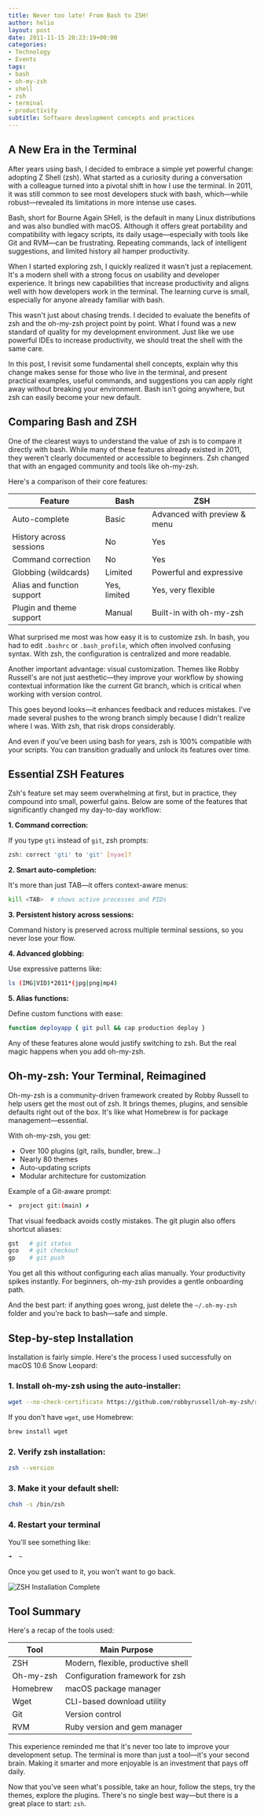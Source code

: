 ```yaml
---
title: Never too late! From Bash to ZSH!
author: helio
layout: post
date: 2011-11-15 20:23:19+00:00
categories:
- Technology
- Events
tags:
- bash
- oh-my-zsh
- shell
- zsh
- terminal
- productivity
subtitle: Software development concepts and practices
---
```


## A New Era in the Terminal

After years using bash, I decided to embrace a simple yet powerful change: adopting Z Shell (zsh). What started as a curiosity during a conversation with a colleague turned into a pivotal shift in how I use the terminal. In 2011, it was still common to see most developers stuck with bash, which—while robust—revealed its limitations in more intense use cases.

Bash, short for Bourne Again SHell, is the default in many Linux distributions and was also bundled with macOS. Although it offers great portability and compatibility with legacy scripts, its daily usage—especially with tools like Git and RVM—can be frustrating. Repeating commands, lack of intelligent suggestions, and limited history all hamper productivity.

When I started exploring zsh, I quickly realized it wasn't just a replacement. It's a modern shell with a strong focus on usability and developer experience. It brings new capabilities that increase productivity and aligns well with how developers work in the terminal. The learning curve is small, especially for anyone already familiar with bash.

This wasn't just about chasing trends. I decided to evaluate the benefits of zsh and the oh-my-zsh project point by point. What I found was a new standard of quality for my development environment. Just like we use powerful IDEs to increase productivity, we should treat the shell with the same care.

In this post, I revisit some fundamental shell concepts, explain why this change makes sense for those who live in the terminal, and present practical examples, useful commands, and suggestions you can apply right away without breaking your environment. Bash isn't going anywhere, but zsh can easily become your new default.

## Comparing Bash and ZSH

One of the clearest ways to understand the value of zsh is to compare it directly with bash. While many of these features already existed in 2011, they weren't clearly documented or accessible to beginners. Zsh changed that with an engaged community and tools like oh-my-zsh.

Here's a comparison of their core features:

| Feature                    | Bash         | ZSH                          |
| -------------------------- | ------------ | ---------------------------- |
| Auto-complete              | Basic        | Advanced with preview & menu |
| History across sessions    | No           | Yes                          |
| Command correction         | No           | Yes                          |
| Globbing (wildcards)       | Limited      | Powerful and expressive      |
| Alias and function support | Yes, limited | Yes, very flexible           |
| Plugin and theme support   | Manual       | Built-in with oh-my-zsh      |

What surprised me most was how easy it is to customize zsh. In bash, you had to edit `.bashrc` or `.bash_profile`, which often involved confusing syntax. With zsh, the configuration is centralized and more readable.

Another important advantage: visual customization. Themes like Robby Russell's are not just aesthetic—they improve your workflow by showing contextual information like the current Git branch, which is critical when working with version control.

This goes beyond looks—it enhances feedback and reduces mistakes. I've made several pushes to the wrong branch simply because I didn't realize where I was. With zsh, that risk drops considerably.

And even if you've been using bash for years, zsh is 100% compatible with your scripts. You can transition gradually and unlock its features over time.

## Essential ZSH Features

Zsh's feature set may seem overwhelming at first, but in practice, they compound into small, powerful gains. Below are some of the features that significantly changed my day-to-day workflow:

**1. Command correction:**

If you type `gti` instead of `git`, zsh prompts:

```bash
zsh: correct 'gti' to 'git' [nyae]?
```

**2. Smart auto-completion:**

It's more than just TAB—it offers context-aware menus:

```bash
kill <TAB>  # shows active processes and PIDs
```

**3. Persistent history across sessions:**

Command history is preserved across multiple terminal sessions, so you never lose your flow.

**4. Advanced globbing:**

Use expressive patterns like:

```bash
ls (IMG|VID)*2011*(jpg|png|mp4)
```

**5. Alias functions:**

Define custom functions with ease:

```bash
function deployapp { git pull && cap production deploy }
```

Any of these features alone would justify switching to zsh. But the real magic happens when you add oh-my-zsh.

## Oh-my-zsh: Your Terminal, Reimagined

Oh-my-zsh is a community-driven framework created by Robby Russell to help users get the most out of zsh. It brings themes, plugins, and sensible defaults right out of the box. It's like what Homebrew is for package management—essential.

With oh-my-zsh, you get:

- Over 100 plugins (git, rails, bundler, brew...)
- Nearly 80 themes
- Auto-updating scripts
- Modular architecture for customization

Example of a Git-aware prompt:

```bash
➜  project git:(main) ✗
```

That visual feedback avoids costly mistakes. The git plugin also offers shortcut aliases:

```bash
gst   # git status
gco   # git checkout
gp    # git push
```

You get all this without configuring each alias manually. Your productivity spikes instantly. For beginners, oh-my-zsh provides a gentle onboarding path.

And the best part: if anything goes wrong, just delete the `~/.oh-my-zsh` folder and you're back to bash—safe and simple.

## Step-by-step Installation

Installation is fairly simple. Here's the process I used successfully on macOS 10.6 Snow Leopard:

### 1. Install oh-my-zsh using the auto-installer:

```bash
wget --no-check-certificate https://github.com/robbyrussell/oh-my-zsh/raw/master/tools/install.sh -O - | sh
```

If you don't have `wget`, use Homebrew:

```bash
brew install wget
```

### 2. Verify zsh installation:

```bash
zsh --version
```

### 3. Make it your default shell:

```bash
chsh -s /bin/zsh
```

### 4. Restart your terminal

You'll see something like:

```bash
➜  ~
```

Once you get used to it, you won't want to go back.

![ZSH Installation Complete](/uploads/2011/11/Screen-Shot-2011-11-15-at-10.35.50-AM1.png)

## Tool Summary

Here's a recap of the tools used:

| Tool      | Main Purpose                       |
| --------- | ---------------------------------- |
| ZSH       | Modern, flexible, productive shell |
| Oh-my-zsh | Configuration framework for zsh    |
| Homebrew  | macOS package manager              |
| Wget      | CLI-based download utility         |
| Git       | Version control                    |
| RVM       | Ruby version and gem manager       |

This experience reminded me that it's never too late to improve your development setup. The terminal is more than just a tool—it's your second brain. Making it smarter and more enjoyable is an investment that pays off daily.

Now that you've seen what's possible, take an hour, follow the steps, try the themes, explore the plugins. There's no single best way—but there is a great place to start: `zsh`.
